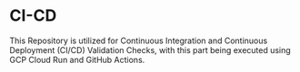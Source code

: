 # CI-CD
This Repository is utilized for Continuous Integration and Continuous Deployment (CI/CD) Validation Checks, with this part being executed using GCP Cloud Run and GitHub Actions.
